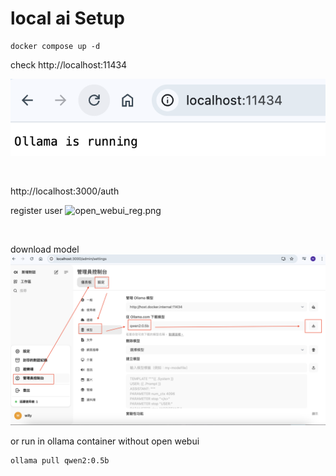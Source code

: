 # local ai Setup


```
docker compose up -d
```

check http://localhost:11434

![ollama](/static/images/ollama.png)

<br>

http://localhost:3000/auth

register user
![open_webui_reg.png](/static/images/open_webui_reg.png)

<br>

download model
![open_webui_model.png](/static/images/open_webui_model.png)

or run in ollama container without open webui

```
ollama pull qwen2:0.5b
```